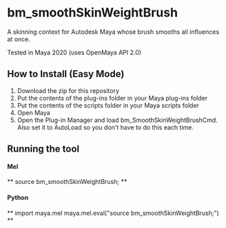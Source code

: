 # bm_smoothSkinWeightBrush
A skinning context for Autodesk Maya whose brush smooths all influences at once. 

Tested in Maya 2020 (uses OpenMaya API 2.0)

## How to Install (Easy Mode)
1. Download the zip for this repository
2. Put the contents of the plug-ins folder in your Maya plug-ins folder
3. Put the contents of the scripts folder in your Maya scripts folder
4. Open Maya
5. Open the Plug-in Manager and load bm_SmoothSkinWeightBrushCmd. Also set it to AutoLoad so you don't have to do this each time. 

## Running the tool
#### Mel
**
  source bm_smoothSkinWeightBrush;
**

#### Python
**
  import maya.mel
  maya.mel.eval("source bm_smoothSkinWeightBrush;")
**
